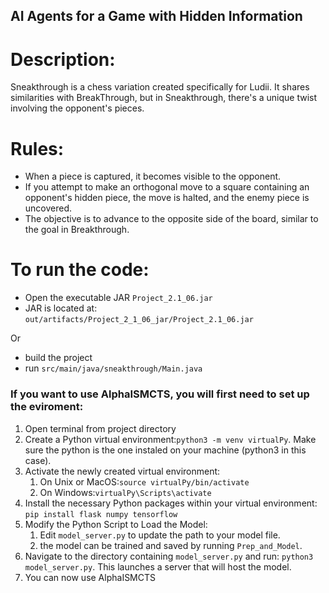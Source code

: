 ## AI Agents for a Game with Hidden Information

# Description:

Sneakthrough is a chess variation created specifically for Ludii. It shares similarities with BreakThrough, but in
Sneakthrough, there's a unique twist involving the opponent's pieces.

# Rules:

- When a piece is captured, it becomes visible to the opponent.
- If you attempt to make an orthogonal move to a square containing an opponent's hidden piece, the move is halted, and the enemy piece is uncovered.
- The objective is to advance to the opposite side of the board, similar to the goal in Breakthrough.

# To run the code:

- Open the executable JAR `Project_2.1_06.jar`
- JAR is located at: `out/artifacts/Project_2_1_06_jar/Project_2.1_06.jar`

Or

- build the project
- run `src/main/java/sneakthrough/Main.java`


### If you want to use AlphaISMCTS, you will first need to set up the eviroment:

1. Open terminal from project directory
2. Create a Python virtual environment:`python3 -m venv virtualPy`. Make sure the python is the one instaled on your machine (python3 in this case).
3. Activate the newly created virtual environment:
   1. On Unix or MacOS:`source virtualPy/bin/activate`
   2. On Windows:`virtualPy\Scripts\activate`
4. Install the necessary Python packages within your virtual environment: `pip install flask numpy tensorflow`
5. Modify the Python Script to Load the Model:
   1. Edit `model_server.py` to update the path to your model file.
   2. the model can be trained and saved by running `Prep_and_Model`.
6. Navigate to the directory containing `model_server.py` and run: `python3 model_server.py`. This launches a server that will host the model.
7. You can now use AlphaISMCTS
